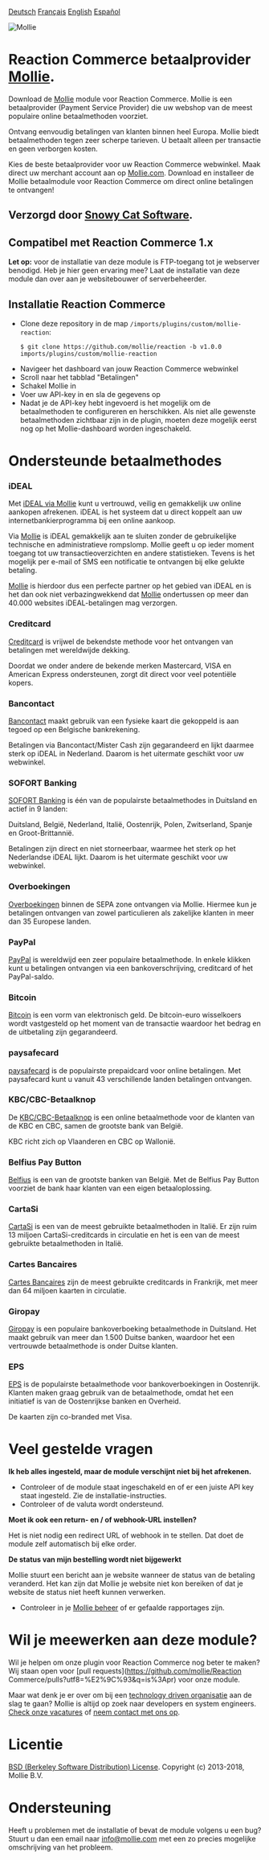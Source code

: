 [Deutsch](README_DE.md) [Français](README_FR.md) [English](README_EN.md) [Español](README_ES.md)

![Mollie](https://www.mollie.com/files/Mollie-Logo-Style-Small.png)

# Reaction Commerce betaalprovider [Mollie](https://www.mollie.com/). #

Download de [Mollie](https://www.mollie.com/) module voor Reaction Commerce. Mollie is een betaalprovider (Payment Service Provider) die uw webshop van de meest populaire online betaalmethoden voorziet.

Ontvang eenvoudig betalingen van klanten binnen heel Europa. Mollie biedt betaalmethoden tegen zeer scherpe tarieven. U betaalt alleen per transactie en geen verborgen kosten.

Kies de beste betaalprovider voor uw Reaction Commerce webwinkel. Maak direct uw merchant account aan op [Mollie.com](https://www.mollie.com/).
Download en installeer de Mollie betaalmodule voor Reaction Commerce om direct online betalingen te ontvangen!

<!-- # Reaction Commerce betaalprovider [Mollie](https://www.mollie.com/). #

Download de [Mollie](https://www.mollie.com/) module voor Reaction Commerce. Mollie is een betaalprovider (Payment Service Provider) die uw webshop van de meest populaire online betaalmethoden voorziet.

Ontvang wereldwijd betalingen van klanten dankzij ons Multi-currency systeem. Mollie biedt betaalmethoden tegen zeer scherpe tarieven. U betaalt alleen per transactie en geen verborgen kosten.

Kies de beste betaalprovider voor uw Reaction Commerce webwinkel. Maak direct uw merchant account aan op [Mollie.com](https://www.mollie.com/).
Download en installeer de Mollie betaalmodule voor Reaction Commerce om direct online betalingen te ontvangen! -->

## Verzorgd door [Snowy Cat Software](https://www.snowycatsoftware.com/). ##

## Compatibel met Reaction Commerce 1.x ##

**Let op:** voor de installatie van deze module is FTP-toegang tot je webserver benodigd. Heb je hier geen ervaring mee? Laat de installatie van deze module dan over aan je websitebouwer of serverbeheerder.

## Installatie Reaction Commerce ##

* Clone deze repository in de map `/imports/plugins/custom/mollie-reaction`:
  ```shell
  $ git clone https://github.com/mollie/reaction -b v1.0.0 imports/plugins/custom/mollie-reaction
  ```
* Navigeer het dashboard van jouw Reaction Commerce webwinkel
* Scroll naar het tabblad "Betalingen"
* Schakel Mollie in
* Voer uw API-key in en sla de gegevens op
* Nadat je de API-key hebt ingevoerd is het mogelijk om de betaalmethoden te configureren en herschikken.
Als niet alle gewenste betaalmethoden zichtbaar zijn in de plugin, moeten deze mogelijk eerst nog op het Mollie-dashboard worden ingeschakeld. 

# Ondersteunde betaalmethodes

### iDEAL
Met [iDEAL via Mollie](https://www.mollie.com/nl/payments/ideal) kunt u vertrouwd, veilig en gemakkelijk uw online aankopen afrekenen. iDEAL is het systeem dat u direct koppelt aan uw internetbankierprogramma bij een online aankoop.

Via [Mollie](https://www.mollie.com/) is iDEAL gemakkelijk aan te sluiten zonder de gebruikelijke technische en administratieve rompslomp. Mollie geeft u op ieder moment toegang tot uw transactieoverzichten en andere statistieken. Tevens is het mogelijk per e-mail of SMS een notificatie te ontvangen bij elke gelukte betaling. 

[Mollie](https://www.mollie.com/) is hierdoor dus een perfecte partner op het gebied van iDEAL en is het dan ook niet verbazingwekkend dat [Mollie](https://www.mollie.com/) ondertussen op meer dan 40.000 websites iDEAL-betalingen mag verzorgen.

### Creditcard
[Creditcard](https://www.mollie.com/nl/payments/credit-card) is vrijwel de bekendste methode voor het ontvangen van betalingen met wereldwijde dekking. 

Doordat we onder andere de bekende merken Mastercard, VISA en American Express ondersteunen, zorgt dit direct voor veel potentiële kopers.

### Bancontact
[Bancontact](https://www.mollie.com/nl/payments/bancontact) maakt gebruik van een fysieke kaart die gekoppeld is aan tegoed op een Belgische bankrekening. 

Betalingen via Bancontact/Mister Cash zijn gegarandeerd en lijkt daarmee sterk op iDEAL in Nederland. Daarom is het uitermate geschikt voor uw webwinkel.

### SOFORT Banking
[SOFORT Banking](https://www.mollie.com/nl/payments/sofort) is één van de populairste betaalmethodes in Duitsland en actief in 9 landen: 

Duitsland, België, Nederland, Italië, Oostenrijk, Polen, Zwitserland, Spanje en Groot-Brittannië.

Betalingen zijn direct en niet storneerbaar, waarmee het sterk op het Nederlandse iDEAL lijkt. Daarom is het uitermate geschikt voor uw webwinkel.

### Overboekingen
[Overboekingen](https://www.mollie.com/nl/payments/bank-transfer) binnen de SEPA zone ontvangen via Mollie. Hiermee kun je betalingen ontvangen van zowel particulieren als zakelijke klanten in meer dan 35 Europese landen.

### PayPal
[PayPal](https://www.mollie.com/nl/payments/paypal) is wereldwijd een zeer populaire betaalmethode. In enkele klikken kunt u betalingen ontvangen via een bankoverschrijving, creditcard of het PayPal-saldo.

### Bitcoin
[Bitcoin](https://www.mollie.com/nl/payments/bitcoin) is een vorm van elektronisch geld. De bitcoin-euro wisselkoers wordt vastgesteld op het moment van de transactie waardoor het bedrag en de uitbetaling zijn gegarandeerd.

### paysafecard
[paysafecard](https://www.mollie.com/nl/payments/paysafecard) is de populairste prepaidcard voor online betalingen. Met paysafecard kunt u vanuit 43 verschillende landen betalingen ontvangen.

### KBC/CBC-Betaalknop
De [KBC/CBC-Betaalknop](https://www.mollie.com/nl/payments/kbc-cbc) is een online betaalmethode voor de klanten van de KBC en CBC, samen de grootste bank van België. 

KBC richt zich op Vlaanderen en CBC op Wallonië.

### Belfius Pay Button
[Belfius](https://www.mollie.com/nl/payments/belfius) is een van de grootste banken van België. Met de Belfius Pay Button voorziet de bank haar klanten van een eigen betaaloplossing.

### CartaSi
[CartaSi](https://www.mollie.com/nl/payments/cartasi) is een van de meest gebruikte betaalmethoden in Italië. Er zijn ruim 13 miljoen CartaSi-creditcards in circulatie en het is een van de meest gebruikte betaalmethoden in Italië. 

### Cartes Bancaires
[Cartes Bancaires](https://www.mollie.com/nl/payments/cartes-bancaires) zijn de meest gebruikte creditcards in Frankrijk, met meer dan 64 miljoen kaarten in circulatie.

### Giropay
[Giropay](https://www.mollie.com/nl/payments/giropay) is een populaire bankoverboeking betaalmethode in Duitsland. Het maakt gebruik van meer dan 1.500 Duitse banken, waardoor het een vertrouwde betaalmethode is onder Duitse klanten.

### EPS
[EPS](https://www.mollie.com/nl/payments/eps) is de populairste betaalmethode voor bankoverboekingen in Oostenrijk. Klanten maken graag gebruik van de betaalmethode, omdat het een initiatief is van de Oostenrijkse banken en Overheid. 

De kaarten zijn co-branded met Visa.

# Veel gestelde vragen #

**Ik heb alles ingesteld, maar de module verschijnt niet bij het afrekenen.**

* Controleer of de module staat ingeschakeld en of er een juiste API key staat ingesteld. Zie de installatie-instructies.
* Controleer of de valuta wordt ondersteund.

**Moet ik ook een return- en / of webhook-URL instellen?**

Het is niet nodig een redirect URL of webhook in te stellen. Dat doet de module zelf automatisch bij elke order.

**De status van mijn bestelling wordt niet bijgewerkt**

Mollie stuurt een bericht aan je website wanneer de status van de betaling veranderd. Het kan zijn dat Mollie je website niet kon bereiken of dat je website de status niet heeft kunnen verwerken.

* Controleer in je [Mollie beheer](https://www.mollie.com/beheer/) of er gefaalde rapportages zijn. <!-- [Meer informatie](https://www.mollie.com/nl/support/post/ik-krijg-een-e-mail-over-gefaalde-http-rapportages-wat-nu/)-->

# Wil je meewerken aan deze module? #

Wil je helpen om onze plugin voor Reaction Commerce nog beter te maken? Wij staan open voor [pull requests](https://github.com/mollie/Reaction Commerce/pulls?utf8=%E2%9C%93&q=is%3Apr) voor onze module. 

Maar wat denk je er over om bij een [technology driven organisatie](https://jobs.mollie.com/) aan de slag te gaan? Mollie is altijd op zoek naar developers en system engineers. [Check onze vacatures](https://jobs.mollie.com/) of [neem contact met ons op](mailto:personeel@mollie.com).

# Licentie #
[BSD (Berkeley Software Distribution) License](http://www.opensource.org/licenses/bsd-license.php).
Copyright (c) 2013-2018, Mollie B.V.

# Ondersteuning #

Heeft u problemen met de installatie of bevat de module volgens u een bug? Stuurt u dan een email 
naar info@mollie.com met een zo precies mogelijke omschrijving van het probleem.
